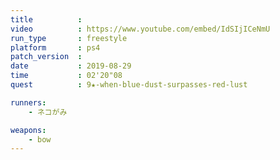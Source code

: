 ```yaml
---
title          :
video          : https://www.youtube.com/embed/IdSIjICeNmU
run_type       : freestyle
platform       : ps4
patch_version  : 
date           : 2019-08-29
time           : 02'20"08
quest          : 9★-when-blue-dust-surpasses-red-lust

runners:
    - ネコがみ

weapons:
    - bow
---
```

